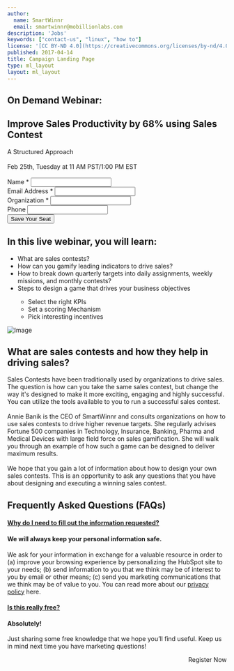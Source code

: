 ```yaml
---
author:
  name: SmartWinnr
  email: smartwinnr@mobillionlabs.com
description: 'Jobs'
keywords: ["contact-us", "linux", "how to"]
license: '[CC BY-ND 4.0](https://creativecommons.org/licenses/by-nd/4.0)'
published: 2017-04-14
title: Campaign Landing Page
type: ml_layout
layout: ml_layout
---
```


<section class="">
  <div class="ml-homepage-first-section padding50">
    <div class="row ml-margin0 ml_div_contents_in_center">
      <div class="col-lg-6 col-md-6 col-sm-12 col-xs-12">
        <h1>On Demand Webinar:</h1>
        <h1>Improve Sales Productivity by 68% using Sales Contest</h1>
        <div class="ml-font20">A Structured Approach</div></br>
        <div class="ml-subtext">Feb 25th, Tuesday at 11 AM PST/1:00 PM EST</div></br>
      </div>
      <div class="col-lg-6 col-md-6 col-sm-12 col-xs-12 padding0 ml-margin0 ml_zindex1">
        <!-- Begin Mailchimp Signup Form -->
        <link href="//cdn-images.mailchimp.com/embedcode/classic-10_7.css" rel="stylesheet" type="text/css">
        <style type="text/css">
          #mc_embed_signup{background:#fff; clear:left; font:14px Helvetica,Arial,sans-serif; }
          /* Add your own Mailchimp form style overrides in your site stylesheet or in this style block.
            We recommend moving this block and the preceding CSS link to the HEAD of your HTML file. */
        </style>
        <div id="" class="ml_blog_signup ml_body_text_black">
        <form action="https://smartwinnr.us16.list-manage.com/subscribe/post?u=3372c8181d39adec2a3eaf411&amp;id=54a5499385" method="post" id="mc-embedded-subscribe-form" name="mc-embedded-subscribe-form" class="validate" target="_blank" novalidate>
            <div id="mc_embed_signup_scroll">
          <!-- <h2>Subscribe</h2> -->
        <!-- <div class="indicates-required"><span class="asterisk">*</span> indicates required</div> -->
        <div class="mc-field-group">
          <label for="mce-NAME">Name  <span class="asterisk">*</span>
        </label>
          <input type="text" value="" name="NAME" class="required" id="mce-NAME">
        </div>
        <div class="mc-field-group">
          <label for="mce-EMAIL">Email Address  <span class="asterisk">*</span>
        </label>
          <input type="email" value="" name="EMAIL" class="required email" id="mce-EMAIL">
        </div>
        <div class="mc-field-group">
          <label for="mce-ORG">Organization  <span class="asterisk">*</span>
        </label>
          <input type="text" value="" name="ORG" class="required" id="mce-ORG">
        </div>
        <div class="mc-field-group">
          <label for="mce-PHONE">Phone </label>
          <input type="text" value="" name="PHONE" class="" id="mce-PHONE">
        </div>
          <div id="mce-responses" class="clear">
            <div class="response" id="mce-error-response" style="display:none"></div>
            <div class="response" id="mce-success-response" style="display:none"></div>
          </div>    <!-- real people should not fill this in and expect good things - do not remove this or risk form bot signups-->
            <div style="position: absolute; left: -5000px;" aria-hidden="true"><input type="text" name="b_3372c8181d39adec2a3eaf411_54a5499385" tabindex="-1" value=""></div>
            <div class="clear"><input type="submit" value="Save Your Seat" name="subscribe" id="mc-embedded-subscribe" class="button"></div>
            </div>
        </form>
        </div>
        <script type='text/javascript' src='//s3.amazonaws.com/downloads.mailchimp.com/js/mc-validate.js'></script><script type='text/javascript'>(function($) {window.fnames = new Array(); window.ftypes = new Array();fnames[1]='NAME';ftypes[1]='text';fnames[2]='LNAME';ftypes[2]='text';fnames[0]='EMAIL';ftypes[0]='email';fnames[4]='ORG';ftypes[4]='text';fnames[9]='PHONE';ftypes[9]='text';fnames[3]='TRACK';ftypes[3]='text';fnames[5]='LEASOURCED';ftypes[5]='text';fnames[6]='JOBTITLE';ftypes[6]='text';fnames[7]='STATUS';ftypes[7]='text';fnames[8]='INDUSTRY';ftypes[8]='text';}(jQuery));var $mcj = jQuery.noConflict(true);</script>
        <!--End mc_embed_signup-->
      </div>
    </div>
  </div>

  <div class="padding50 ml-background-white">
    <div class="row ml_div_contents_in_center">
      <div class="col-lg-6 col-md-12 col-sm-12 col-xs-12">
        <h2 class="ml-padding-top10">In this live webinar, you will learn:</h2>
        <ul class="ml_font_1 ml_ul_tick">
          <li class="ml-margin-top10">What are sales contests?</li>
          <li class="ml-margin-top10">How can you gamify leading indicators to drive sales?</li>
          <li class="ml-margin-top10">How to break down quarterly targets into daily assignments, weekly missions, and monthly contests?</li>
          <li class="ml-margin-top10">Steps to design a game that drives your business objectives</li>
          <ul class="ml_font_1 ml_ul_tick">
            <li class="ml-margin-top10">Select the right KPIs</li>
            <li class="ml-margin-top10">Set a scoring Mechanism</li>
            <li class="ml-margin-top10">Pick interesting incentives</li>
          </ul>
        </ul>
      </div>
      <div class="col-lg-6 col-md-12 col-sm-12 col-xs-12 text-center padding0 ml_zindex1">
        <!-- <img class="ml-image ml-margin-bottom0" alt="Image" src="https://res.cloudinary.com/smartwinnr/image/upload/f_auto,q_auto/v1581428551/website/Images/sales_productivity_dxfy3v.png"/> -->
        <img class="ml-image ml-margin-bottom0" alt="Image" src="https://d2htycb3ayzv6u.cloudfront.net/Images_2020-03-23_09_45/sales_productivity_dxfy3v.png"/>
      </div>
    </div>
  </div>

  <div class="padding50 ml-background-white">
    <div class="row">
      <div class="col-lg-4 col-md-12 col-sm-12 col-xs-12">
        <h2 class="ml_text_bold">What are sales contests and how they help in driving sales?</h2>
      </div>
      <div class="col-lg-8 col-md-12 col-sm-12 col-xs-12 text-center padding0 ml_zindex1">
        <div class="ml-font20" align="left">Sales Contests have been traditionally used by organizations to drive sales. The question is how can you take the same sales contest, but change the way it's designed to make it more exciting, engaging and highly successful. You can utilize the tools available to you to run a successful sales contest.</div><br>
        <div class="ml-font20" align="left">Annie Banik is the CEO of SmartWinnr and consults organizations on how to use sales contests to drive higher revenue targets. She regularly advises Fortune 500 companies in Technology, Insurance, Banking, Pharma and Medical Devices with large field force on sales gamification. She will walk you through an example of how such a game can be designed to deliver maximum results.</div><br>
        <div class="ml-font20" align="left">We hope that you gain a lot of information about how to design your own sales contests. This is an opportunity to ask any questions that you have about designing and executing a winning sales contest.</div>
      </div>
    </div>
  </div>

  <div class="padding50">
    <h2 class="text-center ml-margin-bottom30">Frequently Asked Questions (FAQs)</h2>
    <div class="ml_accordian">
      <div class="ml_accordian_panel">
        <div class="ml_accordian_panel_heading">
          <h4 class="ml_panel_title">
            <a class="ml_body_text_black" data-toggle="collapse" href="#collapse1"><i class="fa fa-chevron-right ml-margin-right10"></i>Why do I need to fill out the information requested?</a>
          </h4>
        </div>
        <div id="collapse1" class="panel-collapse collapse">
          <div class="ml_panel_body">
            <h4 class="ml-margin-bottom10">We will always keep your personal information safe.</h4>
            <div class="ml-subtext">We ask for your information in exchange for a valuable resource in order to (a) improve your browsing experience by personalizing the HubSpot site to your needs; (b) send information to you that we think may be of interest to you by email or other means; (c) send you marketing communications that we think may be of value to you. You can read more about our <a class="ml_body_text_blue" target="_blank" href="https://www.smartwinnr.com/about-us/privacy-policy/">privacy policy</a> here.</div>
          </div>
        </div>
      </div>
      <div class="ml_accordian_panel">
        <div class="ml_accordian_panel_heading">
          <h4 class="ml_panel_title">
            <a class="ml_body_text_black" data-toggle="collapse" href="#collapse2"><i class="fa fa-chevron-right ml-margin-right10"></i>Is this really free?</a>
          </h4>
        </div>
        <div id="collapse2" class="panel-collapse collapse">
          <div class="ml_panel_body">
            <h4 class="ml-margin-bottom10">Absolutely!</h4>
            <div class="ml-subtext">Just sharing some free knowledge that we hope you’ll find useful. Keep us in mind next time you have marketing questions!</div>
          </div>
        </div>
      </div>
    </div>
    <p align="right" class="ml-padding-top ml-padding-bottom10" onclick="topFunction()"><a class="ml-request-demo-button" align="center">Register Now</a></p>
  </div>
</section>

<script>
//Get the button
var mybutton = document.getElementById("myBtn");

// When the user scrolls down 20px from the top of the document, show the button
window.onscroll = function() {scrollFunction()};

function scrollFunction() {
  if (document.body.scrollTop > 20 || document.documentElement.scrollTop > 20) {
    mybutton.style.display = "block";
  } else {
    mybutton.style.display = "none";
  }
}

// When the user clicks on the button, scroll to the top of the document
function topFunction() {
  document.body.scrollTop = 0;
  document.documentElement.scrollTop = 0;
}
</script>
